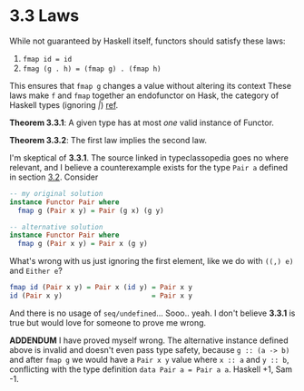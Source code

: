 # 3.3 Laws

While not guaranteed by Haskell itself, functors should satisfy these laws:

1. `fmap id = id`
2. `fmag (g . h) = (fmap g) . (fmap h)`

This ensures that `fmap g` changes a value without altering its context
These laws make `f` and `fmap` together an endofunctor on Hask, the category
of Haskell types (ignoring _|_) [ref](https://en.wikibooks.org/wiki/Haskell/Category_theory).

**Theorem 3.3.1**: A given type has at most *one* valid instance of Functor.

**Theorem 3.3.2**: The first law implies the second law.

I'm skeptical of **3.3.1**. The source linked in typeclassopedia goes no
where relevant, and I believe a counterexample exists for the type
`Pair a` defined in section [3.2](./3.2_Instances.hs). Consider
```haskell
-- my original solution
instance Functor Pair where
  fmap g (Pair x y) = Pair (g x) (g y)

-- alternative solution
instance Functor Pair where
  fmap g (Pair x y) = Pair x (g y)
```
What's wrong with us just ignoring the first element, like we do with `((,) e)`
and `Either e`?
```haskell
fmap id (Pair x y) = Pair x (id y) = Pair x y
id (Pair x y)                      = Pair x y
```
And there is no usage of `seq/undefined`... Sooo.. yeah. I don't believe **3.3.1**
is true but would love for someone to prove me wrong.

**ADDENDUM** I have proved myself wrong. The alternative instance defined above
is invalid and doesn't even pass type safety, because `g :: (a -> b)` and after
`fmap g` we would have a `Pair x y` value where `x :: a` and `y :: b`, conflicting
with the type definition `data Pair a = Pair a a`. Haskell +1, Sam -1.
